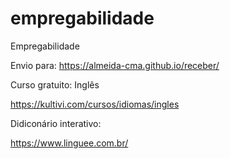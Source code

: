 # empregabilidade
Empregabilidade

Envio para: https://almeida-cma.github.io/receber/

Curso gratuito: Inglês

https://kultivi.com/cursos/idiomas/ingles

Didiconário interativo:

https://www.linguee.com.br/


